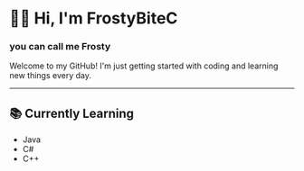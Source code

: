 <h1>🧑‍💻 Hi, I'm FrostyBiteC</h1>
<h3> you can call me Frosty</h3>

<p>Welcome to my GitHub! I'm just getting started with coding and learning new things every day.</p>
<hr>
<h2>📚 Currently Learning</h2>
<ul>
  <li>Java</li>
  <li>C#</li>
  <li>C++</li>
</ul>
